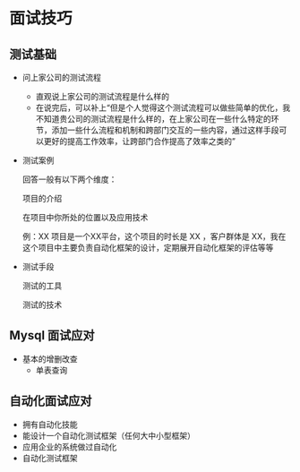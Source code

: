 # 面试技巧

## 测试基础

+ 问上家公司的测试流程
  + 直观说上家公司的测试流程是什么样的
  + 在说完后，可以补上“但是个人觉得这个测试流程可以做些简单的优化，我不知道贵公司的测试流程是什么样的，在上家公司在一些什么特定的环节，添加一些什么流程和机制和跨部门交互的一些内容，通过这样手段可以更好的提高工作效率，让跨部门合作提高了效率之类的”

+ 测试案例

  回答一般有以下两个维度：

  项目的介绍

  在项目中你所处的位置以及应用技术

  例：XX 项目是一个XX平台，这个项目的时长是 XX ，客户群体是 XX，我在这个项目中主要负责自动化框架的设计，定期展开自动化框架的评估等等

+ 测试手段

  测试的工具

  测试的技术

## Mysql 面试应对

+ 基本的增删改查
  + 单表查询

## 自动化面试应对

+ 拥有自动化技能
+ 能设计一个自动化测试框架（任何大中小型框架）
+ 应用企业的系统做过自动化
+ 自动化测试框架